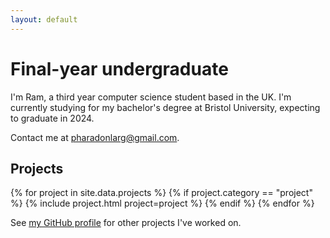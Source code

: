 ```yaml
---
layout: default
---
```


# Final-year undergraduate 

I'm Ram, a third year computer science student based in the UK. I'm currently studying for my bachelor's degree at Bristol University, expecting to graduate in 2024.

Contact me at <pharadonlarg@gmail.com>.

## Projects

{% for project in site.data.projects %}
{% if project.category == "project" %}
{% include project.html project=project %}
{% endif %}
{% endfor %}


See [my GitHub profile](http://github.com/rlarg) for other projects I've worked on.